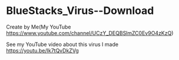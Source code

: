 # BlueStacks_Virus--Download

Create by Me(My YouTube https://www.youtube.com/channel/UCzY_DEQBSlmZC0Ev9O4zKzQ)

See my YouTube video about this virus I made https://youtu.be/Ik7tQvDkZVg
